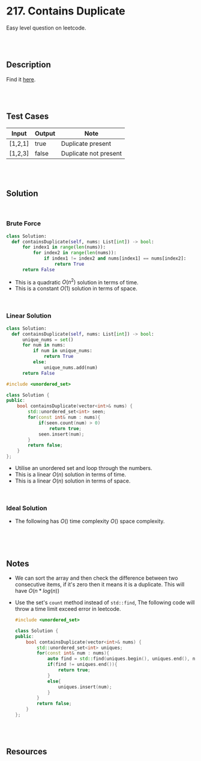 # 217. Contains Duplicate

Easy level question on leetcode.

<br>
<br>

## Description

Find it [here](https://leetcode.com/problems/contains-duplicate/description/).

<br>
<br>

## Test Cases

| Input   | Output | Note                  |
| ------- | ------ | --------------------- |
| [1,2,1] | true   | Duplicate present     |
| [1,2,3] | false  | Duplicate not present |

<br>
<br>

## Solution

<br>

### Brute Force

```py
class Solution:
  def containsDuplicate(self, nums: List[int]) -> bool:
      for index1 in range(len(nums)):
          for index2 in range(len(nums)):
              if index1 != index2 and nums[index1] == nums[index2]:
                  return True
      return False
```

- This is a quadratic $O(n^2)$ solution in terms of time.
- This is a constant $O(1)$ solution in terms of space.

<br>

### Linear Solution

```py
class Solution:
  def containsDuplicate(self, nums: List[int]) -> bool:
      unique_nums = set()
      for num in nums:
          if num in unique_nums:
              return True
          else:
              unique_nums.add(num)
      return False
```

```cpp
#include <unordered_set>

class Solution {
public:
    bool containsDuplicate(vector<int>& nums) {
        std::unordered_set<int> seen;
        for(const int& num : nums){
            if(seen.count(num) > 0)
                return true;
            seen.insert(num);
        }
        return false;
    }
};
```

- Utilise an unordered set and loop through the numbers.
- This is a linear $O(n)$ solution in terms of time.
- This is a linear $O(n)$ solution in terms of space.

<br>

### Ideal Solution

- The following has $O()$ time complexity $O()$ space complexity.

  ```py

  ```

<br>
<br>

## Notes

- We can sort the array and then check the difference between two consecutive items, if it's zero then it means it is a duplicate. This will have $O(n*log(n))$

- Use the set's `count` method instead of `std::find`, The following code will throw a time limit exceed error in leetcode.

  ```cpp
  #include <unordered_set>

  class Solution {
  public:
      bool containsDuplicate(vector<int>& nums) {
          std::unordered_set<int> uniques;
          for(const int& num : nums){
              auto find = std::find(uniques.begin(), uniques.end(), num);
              if(find != uniques.end()){
                  return true;
              }
              else{
                  uniques.insert(num);
              }
          }
          return false;
      }
  };
  ```

<br>
<br>

## Resources

<br>
<br>
